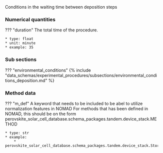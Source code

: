 Conditions in the waiting time between deposition steps

### Numerical quantities
??? "duration"
    The total time of the procedure. 

    * type: float
    * unit: minute
    * example: 35

### Sub sections
??? "environmental_conditions"
    {% include "data_schemas/experimental_procedures/subsections/environmental_conditions_deposition.md" %}  

### Method data
??? "m_def"
    A keyword that needs to be included to be abel to utilize normalization features in NOMAD
    For methods that has been defined in NOMAD, this should be on the form
    perovskite_solar_cell_database.schema_packages.tandem.device_stack.METHOD

    * type: str
    * example: 
        * perovskite_solar_cell_database.schema_packages.tandem.device_stack.Storage     